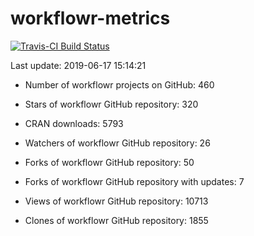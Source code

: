 
<!-- README.md is generated from README.Rmd. Please edit that file -->
workflowr-metrics
=================

[![Travis-CI Build Status](https://travis-ci.org/workflowr/workflowr-metrics.svg?branch=master)](https://travis-ci.org/workflowr/workflowr-metrics)

Last update: 2019-06-17 15:14:21

-   Number of workflowr projects on GitHub: 460

-   Stars of workflowr GitHub repository: 320

-   CRAN downloads: 5793

-   Watchers of workflowr GitHub repository: 26

-   Forks of workflowr GitHub repository: 50

-   Forks of workflowr GitHub repository with updates: 7

-   Views of workflowr GitHub repository: 10713

-   Clones of workflowr GitHub repository: 1855
